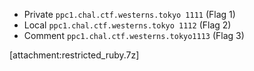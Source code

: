  * Private `ppc1.chal.ctf.westerns.tokyo 1111` (Flag 1)
 * Local `ppc1.chal.ctf.westerns.tokyo 1112` (Flag 2)
 * Comment `ppc1.chal.ctf.westerns.tokyo1113` (Flag 3)

[attachment:restricted_ruby.7z]